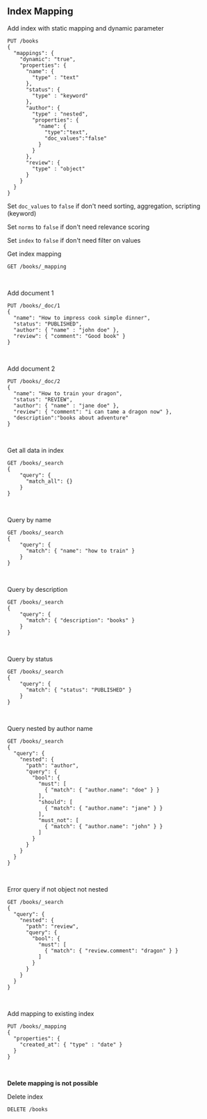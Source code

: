 ## Index Mapping

Add index with static mapping and dynamic parameter
```
PUT /books
{
  "mappings": {
    "dynamic": "true",
    "properties": {
      "name": { 
        "type" : "text"
      },
      "status": {
        "type" : "keyword"
      },
      "author": {
        "type" : "nested",
        "properties": {
          "name": {
            "type":"text",
            "doc_values":"false"
          }
        }
      },
      "review": {
        "type" : "object"
      }
    }
  }
}
```
Set `doc_values` to `false` if don't need sorting, aggregation, scripting (keyword)
&nbsp;

Set `norms` to `false` if don't need relevance scoring
&nbsp;

Set `index` to `false` if don't need filter on values
&nbsp;
&nbsp;



Get index mapping
```
GET /books/_mapping
```
&nbsp;

Add document 1
```
PUT /books/_doc/1
{
  "name": "How to impress cook simple dinner",
  "status": "PUBLISHED",
  "author": { "name" : "john doe" },
  "review": { "comment": "Good book" }
}
```
&nbsp;

Add document 2
```
PUT /books/_doc/2
{
  "name": "How to train your dragon",
  "status": "REVIEW",
  "author": { "name" : "jane doe" },
  "review": { "comment": "i can tame a dragon now" },
  "description":"books about adventure"
}
```
&nbsp;

Get all data in index
```
GET /books/_search
{
    "query": {
      "match_all": {}
    }
}
```
&nbsp;

Query by name
```
GET /books/_search
{
    "query": {
      "match": { "name": "how to train" }
    }
}
```
&nbsp;

Query by description
```
GET /books/_search
{
    "query": {
      "match": { "description": "books" }
    }
}
```
&nbsp;

Query by status
```
GET /books/_search
{
    "query": {
      "match": { "status": "PUBLISHED" }
    }
}
```
&nbsp;

Query nested by author name
```
GET /books/_search
{
  "query": {
    "nested": {
      "path": "author",
      "query": {
        "bool": {
          "must": [
            { "match": { "author.name": "doe" } }
          ],
          "should": [
            { "match": { "author.name": "jane" } }
          ],
          "must_not": [
            { "match": { "author.name": "john" } }
          ]
        }
      }
    }
  }
}
```
&nbsp;

Error query if not object not nested
```
GET /books/_search
{
  "query": {
    "nested": {
      "path": "review",
      "query": {
        "bool": {
          "must": [
            { "match": { "review.comment": "dragon" } }
          ]
        }
      }
    }
  }
}
```
&nbsp;

Add mapping to existing index
```
PUT /books/_mapping
{
  "properties": {
    "created_at": { "type" : "date" }
  }
}
```
&nbsp;

**Delete mapping is not possible**
&nbsp;

Delete index
```
DELETE /books
```